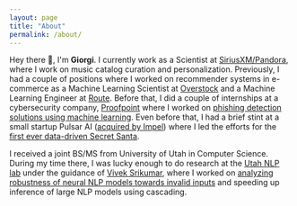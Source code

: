 ```yaml
---
layout: page
title: "About"
permalink: /about/
---
```

Hey there :wave:, I'm **Giorgi**. I currently work as a Scientist at [SiriusXM/Pandora](https://www.siriusxm.com/pandora), where I work on music catalog curation and personalization. Previously, I had a couple of positions where I worked on recommender systems in e-commerce as a Machine Learning Scientist at [Overstock](https://www.overstock.com/) and a Machine Learning Engineer at [Route](https://route.com/). Before that, I did a couple of internships at a cybersecurity company, [Proofpoint](https://www.proofpoint.com) where I worked on [phishing detection solutions using machine learning](https://patents.google.com/patent/US20200314122A1/en). Even before that, I had a brief stint at a small startup Pulsar AI ([acquired by Impel](https://impel.io/newsroom/impel-acquires-pulsar-ai/)) where I led the efforts for the [first ever data-driven Secret Santa](https://www.cs.utah.edu/docs/techreports/2018/pdf/UUCS-18-004.pdf).

I received a joint BS/MS from University of Utah in Computer Science. During my time there, I was lucky enough to do research at the [Utah NLP lab](http://nlp.cs.utah.edu/) under the guidance of [Vivek Srikumar](https://svivek.com/), where I worked on [analyzing robustness of neural NLP models towards invalid inputs](https://arxiv.org/pdf/2101.03453.pdf) and speeding up inference of large NLP models using cascading.
